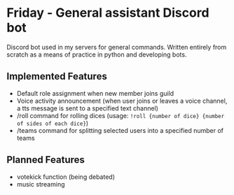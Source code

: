 # Friday - General assistant Discord bot

Discord bot used in my servers for general commands. Written entirely from scratch as 
a means of practice in python and developing bots.

## Implemented Features
* Default role assignment when new member joins guild
* Voice activity announcement (when user joins or leaves a voice channel, a tts message is sent to a specified text channel)
* /roll command for rolling dices (usage: `!roll {number of dice} {number of sides of each dice}`)
* /teams command for splitting selected users into a specified number of teams

## Planned Features
* votekick function (being debated)
* music streaming